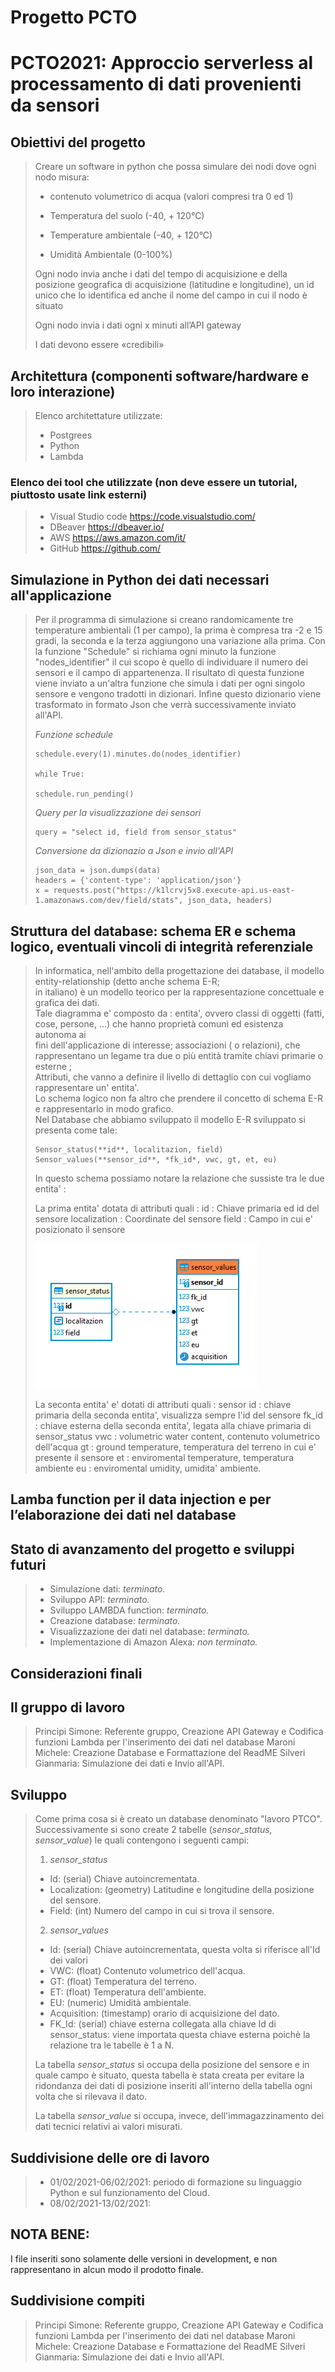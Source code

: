 # Progetto PCTO 

# PCTO2021: Approccio serverless al processamento di dati provenienti da sensori 

## Obiettivi del progetto
> Creare un software in python che possa simulare dei nodi dove ogni nodo
> misura:
> - contenuto volumetrico di acqua (valori compresi tra 0 ed 1)
>
> - Temperatura del suolo (-40, + 120°C)
>
> - Temperature ambientale (-40, + 120°C)
>
> - Umidità Ambientale (0-100%)
>
> Ogni nodo invia anche i dati del tempo di acquisizione e della posizione
> geografica di acquisizione (latitudine e longitudine), un id unico che lo
> identifica ed anche il nome del campo in cui il nodo è situato
>
> Ogni nodo invia i dati ogni x minuti all’API gateway
>
> I dati devono essere «credibili»
> 
## Architettura (componenti software/hardware e loro interazione)
> Elenco architettature utilizzate:
> * Postgrees
> * Python
> * Lambda

### Elenco dei tool che utilizzate (non deve essere un tutorial, piuttosto usate link esterni)
> * Visual Studio code https://code.visualstudio.com/
> * DBeaver https://dbeaver.io/
> * AWS https://aws.amazon.com/it/
> * GitHub https://github.com/
>
## Simulazione in Python dei dati necessari all'applicazione
> Per il programma di simulazione si creano randomicamente tre temperature ambientali (1 per campo), la prima è compresa tra -2 e 15 gradi, la seconda e la terza aggiungono una variazione alla prima. Con la funzione "Schedule" si richiama ogni minuto la funzione "nodes_identifier" il cui scopo è quello di individuare il numero dei sensori e il campo di appartenenza. Il risultato di questa funzione viene inviato a un'altra funzione che simula i dati per ogni singolo sensore e vengono tradotti in dizionari. Infine questo dizionario viene trasformato in formato Json che verrà successivamente inviato all'API.
> 
> *Funzione schedule* 
> 
>     schedule.every(1).minutes.do(nodes_identifier)   
>    
>     while True:
>     
>     schedule.run_pending()
>     
> *Query per la visualizzazione dei sensori*
> 
>     query = "select id, field from sensor_status"
>     
> *Conversione da dizionazio a Json e invio all'API*
> 
>     json_data = json.dumps(data)
>     headers = {'content-type': 'application/json'}
>     x = requests.post("https://k1lcrvj5x8.execute-api.us-east-1.amazonaws.com/dev/field/stats", json_data, headers) 
## Struttura del database: schema ER e schema logico, eventuali vincoli di integrità referenziale
> In informatica, nell'ambito della progettazione dei database, il modello entity-relationship (detto anche schema E-R;  
> in italiano) è un modello teorico per la rappresentazione concettuale e grafica dei dati.  
> Tale diagramma e' composto da : entita', ovvero classi di oggetti (fatti, cose, persone, ...) che hanno proprietà comuni ed esistenza autonoma ai  
> fini dell'applicazione di interesse; associazioni ( o relazioni), che rappresentano un legame tra due o più entità tramite chiavi primarie o esterne ;  
> Attributi, che vanno a definire il livello di dettaglio con cui vogliamo rappresentare un' entita'.  
> Lo schema logico non fa altro che prendere il concetto di schema E-R e rappresentarlo in modo grafico.  
> Nel Database che abbiamo sviluppato il modello E-R sviluppato si presenta come tale:  
>   
>     Sensor_status(**id**, localitazion, field)  
>     Sensor_values(**sensor_id**, *fk_id*, vwc, gt, et, eu)
> 
> In questo schema possiamo notare la relazione che sussiste tra le due entita' :
> 
> La prima entita' dotata di attributi quali :
> id : Chiave primaria ed id del sensore
> localization : Coordinate del sensore
> field : Campo in cui e' posizionato il sensore
> 
> ![modelloersus](/assets/images/modello_er.PNG)
>
> La seconta entita' e' dotati di attributi quali :
> sensor id : chiave primaria della seconda entita', visualizza sempre l'id del sensore
> fk_id : chiave esterna della seconda entita', legata alla chiave primaria di sensor_status
> vwc : volumetric water content, contenuto volumetrico dell'acqua
> gt : ground temperature, temperatura del terreno in cui e' presente il sensore
> et : enviromental temperature, temperatura ambiente
> eu : enviromental umidity, umidita' ambiente.
>
## Lamba function per il data injection e per l’elaborazione dei dati nel database
## Stato di avanzamento del progetto e sviluppi futuri
> * Simulazione dati: *terminato.*
> * Sviluppo API: *terminato.*
> * Sviluppo LAMBDA function: *terminato.*
> * Creazione database: *terminato.*
> * Visualizzazione dei dati nel database: *terminato.*
> * Implementazione di Amazon Alexa: *non terminato.*
## Considerazioni finali

## Il gruppo di lavoro
> Principi Simone: Referente gruppo, Creazione API Gateway e Codifica funzioni Lambda per l'inserimento dei dati nel database
> Maroni Michele: Creazione Database e Formattazione del ReadME
> Silveri Gianmaria: Simulazione dei dati e Invio all'API.

## Sviluppo
> Come prima cosa si è creato un database denominato "lavoro PTCO".  
> Successivamente si sono create 2 tabelle (*sensor_status, sensor_value*) le quali contengono i seguenti campi:  
> 1. *sensor_status*  
> * Id: (serial) Chiave autoincrementata.  
> * Localization: (geometry) Latitudine e longitudine della posizione del sensore.  
> * Field: (int) Numero del campo in cui si trova il sensore.  
> 
> 2. *sensor_values*
> * Id: (serial) Chiave autoincrementata, questa volta si riferisce all'Id dei valori
> * VWC: (float) Contenuto volumetrico dell'acqua.
> * GT: (float) Temperatura del terreno.
> * ET: (float) Temperatura dell'ambiente.
> * EU: (numeric) Umidità ambientale.
> * Acquisition: (timestamp) orario di acquisizione del dato.
> * FK_Id: (serial) chiave esterna collegata alla chiave Id di sensor_status: viene importata questa chiave esterna poichè la relazione tra le tabelle è 1 a N.
> 
>La tabella *sensor_status* si occupa della posizione del sensore e in quale campo è situato, questa tabella è stata creata per evitare la ridondanza dei dati di posizione inseriti all'interno della tabella ogni volta che si rilevava il dato.
>
>La tabella *sensor_value* si occupa, invece, dell'immagazzinamento dei dati tecnici relativi ai valori misurati.
>
## Suddivisione delle ore di lavoro
> * 01/02/2021-06/02/2021: periodo di formazione su linguaggio Python e sul funzionamento del Cloud.
> * 08/02/2021-13/02/2021: 

## NOTA BENE:
I file inseriti sono solamente delle versioni in development, e non rappresentano in alcun modo il prodotto finale.

## Suddivisione compiti
> Principi Simone: Referente gruppo, Creazione API Gateway e Codifica funzioni Lambda per l'inserimento dei dati nel database
> Maroni Michele: Creazione Database e Formattazione del ReadME
> Silveri Gianmaria: Simulazione dei dati e Invio all'API.
